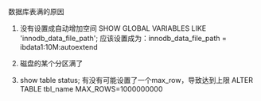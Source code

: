 数据库表满的原因

1. 没有设置成自动增加空间
SHOW GLOBAL VARIABLES LIKE 'innodb_data_file_path';
应该设置成为：innodb_data_file_path = ibdata1:10M:autoextend

  2. 磁盘的某个分区满了

  3. show table status;
有没有可能设置了一个max_row，导致达到上限
ALTER TABLE tbl_name MAX_ROWS=1000000000


